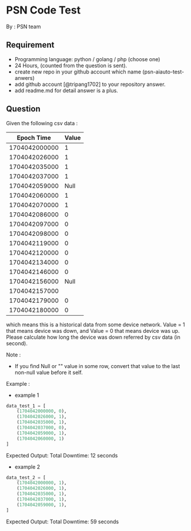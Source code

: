 # PSN Code Test 
By : PSN team

## Requirement 

- Programming language: python / golang / php (choose one)
- 24 Hours, (counted from the question is sent).
- create new repo in your github account which name (psn-aiauto-test-anwers)
- add github account [@tripang1702] to your repository answer.
- add readme.md for detail answer is a plus.

## Question
Given the following csv data :

| Epoch Time | Value |
| --- | --- |
1704042000000|1
1704042026000|1
1704042035000|1
1704042037000|1
1704042059000|Null
1704042060000|1
1704042070000|1
1704042086000|0
1704042097000|0
1704042098000|0
1704042119000|0
1704042120000|0
1704042134000|0
1704042146000|0
1704042156000|Null
1704042157000|
1704042179000|0
1704042180000|0

which means this is a historical data from some device network. Value = 1 that means device was down, and Value = 0 that means device was up. Please calculate how long the device was down referred by csv data (in second).

Note :
- If you find Null or "" value in some row, convert that value to the last non-null value before it self.  

Example :
- example 1 

```python 
data_test_1 = [
    (1704042000000, 0),
    (1704042026000, 1),
    (1704042035000, 1),
    (1704042037000, 0),
    (1704042059000, 1),
    (1704042060000, 1)
]
```

Expected Output:
Total Downtime: 12 seconds

- example 2 
```python
data_test_2 = [
    (1704042000000, 1),
    (1704042026000, 1),
    (1704042035000, 1),
    (1704042037000, 1),
    (1704042059000, 1),
]
```

Expected Output:
Total Downtime: 59 seconds
